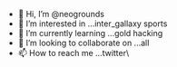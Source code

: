 - 👋 Hi, I’m @neogrounds
- 👀 I’m interested in ...inter_gallaxy sports
- 🌱 I’m currently learning ...gold hacking
- 💞️ I’m looking to collaborate on ...all
- 📫 How to reach me ...twitter\\

<!---
neogrounds/neogrounds is a ✨ special ✨ repository because its `README.md` (this file) appears on your GitHub profile.
You can click the Preview link to take a look at your changes.
--->
